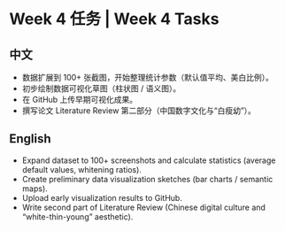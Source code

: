 # Week 4 任务 | Week 4 Tasks

## 中文
- 数据扩展到 100+ 张截图，开始整理统计参数（默认值平均、美白比例）。
- 初步绘制数据可视化草图（柱状图 / 语义图）。
- 在 GitHub 上传早期可视化成果。
- 撰写论文 Literature Review 第二部分（中国数字文化与“白瘦幼”）。

## English
- Expand dataset to 100+ screenshots and calculate statistics (average default values, whitening ratios).
- Create preliminary data visualization sketches (bar charts / semantic maps).
- Upload early visualization results to GitHub.
- Write second part of Literature Review (Chinese digital culture and “white-thin-young” aesthetic).

